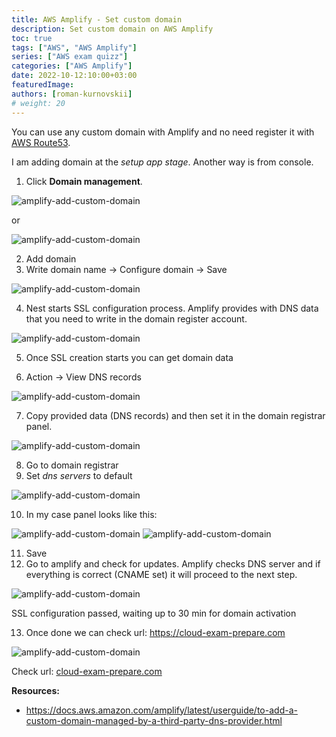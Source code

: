 ```yaml
---
title: AWS Amplify - Set custom domain
description: Set custom domain on AWS Amplify
toc: true
tags: ["AWS", "AWS Amplify"]
series: ["AWS exam quizz"]
categories: ["AWS Amplify"]
date: 2022-10-12:10:00+03:00
featuredImage: 
authors: [roman-kurnovskii]
# weight: 20
---
```


You can use any custom domain with Amplify and no need register it with [AWS Route53](/en/categories/route-53/).

I am adding domain at the *setup app stage*. Another way is from console. 

1. Click **Domain management**.

![amplify-add-custom-domain](../img/amplify-add-custom-domain.png)

or

![amplify-add-custom-domain](../img/amplify-add-custom-domain-01.png)

2. Add domain
3. Write domain name -> Configure domain -> Save

![amplify-add-custom-domain](../img/amplify-add-custom-domain-02.png)

4. Nest starts SSL configuration process. Amplify provides with DNS data that you need to write in the domain register account.

![amplify-add-custom-domain](../img/amplify-add-custom-domain-ssl-config.png)

5. Once SSL creation starts you can get domain data

6. Action -> View DNS records

![amplify-add-custom-domain](../img/amplify-add-custom-domain-ssl-config-start.png)

7. Copy provided data (DNS records) and then set it in the domain registrar panel.

![amplify-add-custom-domain](../img/amplify-dns-records.png)

8. Go to domain registrar
9. Set *dns servers* to default

![amplify-add-custom-domain](../img/domain-registrar-dns-default.png)

10. In my case panel looks like this:

![amplify-add-custom-domain](../img/set-cname-01.png)
![amplify-add-custom-domain](../img/set-cname-02.png)

11. Save
12. Go to amplify and check for updates. Amplify checks DNS server and if everything is correct (CNAME set) it will proceed to the next step.

![amplify-add-custom-domain](../img/amplify-domain-activation-stage.png)

SSL configuration passed, waiting up to 30 min for domain activation

13.  Once done we can check url: https://cloud-exam-prepare.com

![amplify-add-custom-domain](../img/cloud-exam-prepare-url.png)

Check url: [cloud-exam-prepare.com](https://cloud-exam-prepare.com/)

**Resources:**

- https://docs.aws.amazon.com/amplify/latest/userguide/to-add-a-custom-domain-managed-by-a-third-party-dns-provider.html
